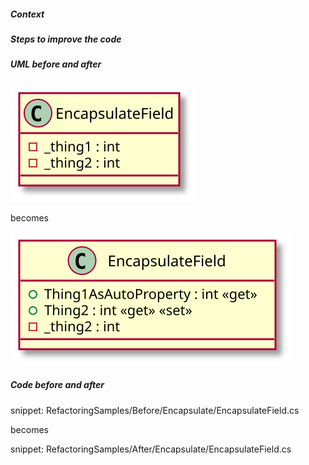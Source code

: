 
##### Context

##### Steps to improve the code

##### UML before and after

![EncapsulateField - Before](uml/Before/Encapsulate/EncapsulateField.svg?raw=true)

becomes

![EncapsulateField - After](uml/After/Encapsulate/EncapsulateField.svg?raw=true)

##### Code before and after

snippet: RefactoringSamples/Before/Encapsulate/EncapsulateField.cs

becomes

snippet: RefactoringSamples/After/Encapsulate/EncapsulateField.cs
